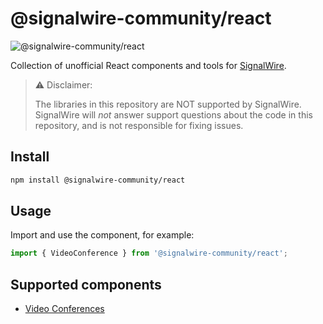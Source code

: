 # @signalwire-community/react

![@signalwire-community/react](https://img.shields.io/npm/v/@signalwire-community/react)

Collection of unofficial React components and tools for [SignalWire](https://signalwire.com).

> ⚠️ Disclaimer:
> 
> The libraries in this repository are NOT supported by SignalWire. SignalWire will _not_ answer support questions about the code in this repository, and is not responsible for fixing issues.

## Install

```bash
npm install @signalwire-community/react
```

## Usage

Import and use the component, for example:

```js
import { VideoConference } from '@signalwire-community/react';
```

## Supported components

 - [Video Conferences](./src/components/VideoConference)
